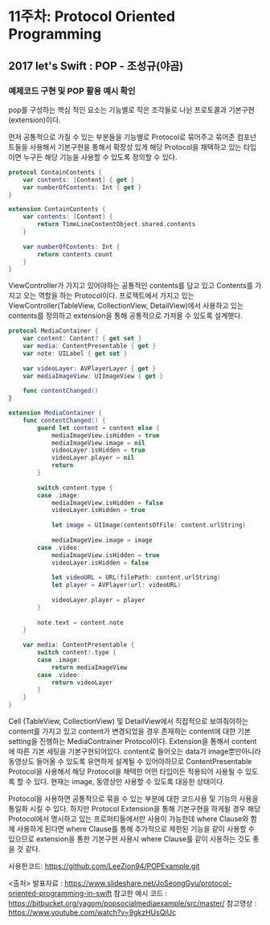# 11주차: Protocol Oriented Programming
## 2017 let's Swift : POP - 조성규(야곰)
### 예제코드 구현 및 POP 활용 예시 확인
pop를 구성하는 핵심 적인 요소는 기능별로 작은 조각들로 나뉜 프로토콜과 기본구현(extension)이다.

먼저 공통적으로 가질 수 있는 부분들을 기능별로 Protocol로 묶어주고 묶어준 컴포넌트들을 사용해서 기본구현을 통해서 확장성 있게 해당 Protocol을 채택하고 있는 타입이면 누구든 해당 기능을 사용할 수 있도록 정의할 수 있다.

```swift
protocol ContainContents {
    var contents: [Content] { get }
    var numberOfContents: Int { get }
}

extension ContainContents {
    var contents: [Content] {
        return TimeLineContentObject.shared.contents
    }
    
    var numberOfContents: Int {
        return contents.count
    }
}
```
ViewController가 가지고 있어야하는 공통적인 contents를 담고 있고 Contents를 가지고 오는 역할을 하는 Protocol이다. 프로젝트에서 가지고 있는 ViewController(TableView, CollectionView, DetailView)에서 사용하고 있는 contents를 정의하고 extension을 통해 공통적으로 가져올 수 있도록 설계햇다.

```swift
protocol MediaContainer {
    var content: Content? { get set }
    var media: ContentPresentable { get }
    var note: UILabel { get set }
    
    var videoLayer: AVPlayerLayer { get }
    var mediaImageView: UIImageView { get }
    
    func contentChanged()
}

extension MediaContainer {
    func contentChanged() {
        guard let content = content else {
            mediaImageView.isHidden = true
            mediaImageView.image = nil
            videoLayer.isHidden = true
            videoLayer.player = nil
            return
        }
        
        switch content.type {
        case .image:
            mediaImageView.isHidden = false
            videoLayer.isHidden = true
            
            let image = UIImage(contentsOfFile: content.urlString)
            
            mediaImageView.image = image
        case .video:
            mediaImageView.isHidden = true
            videoLayer.isHidden = false
            
            let videoURL = URL(filePath: content.urlString)
            let player = AVPlayer(url: videoURL)
            
            videoLayer.player = player
        }
        
        note.text = content.note
    }
    
    var media: ContentPresentable {
        switch content!.type {
        case .image:
            return mediaImageView
        case .video:
            return videoLayer
        }
    }
}
```
Cell (TableView, CollectionView) 및 DetailView에서 직접적으로 보여줘야하는 content를 가지고 있고 content가 변경되었을 경우 존재하는 content에 대한 기본 setting을 진행하는 MediaContrainer Protocol이다. Extension을 통해서 content에 따른 기본 세팅을 기본구현되어있다. content로 들어오는 data가 image뿐만아니라 동영상도 들어올 수 있도록 유연하게 설계될 수 있어야하므로 ContentPresentable Protocol을 사용해서 해당 Protocol을 채택한 어떤 타입이든 적용되어 사용될 수 있도록 할 수 있다. 현재는 image, 동영상만 사용할 수 있도록 대응한 상태이다.

Protocol을 사용하면 공통적으로 묶을 수 있는 부분에 대한 코드사용 및 기능의 사용을 통일화 시킬 수 있다. 하지만 Protocol Extension을 통해 기본구현을 하게될 경우 해당 Protocol에서 명시하고 있는 프로퍼티들에서만 사용이 가능한데 where Clause와 함께 사용하게 된다면 where Clause를 통해 추가적으로 제한된 기능을 같이 사용할 수 있으므로 extension을 통한 기본구현 사용시 where Clause를 같이 사용하는 것도 좋을 것 같다.

사용한코드: https://github.com/LeeZion94/POPExample.git

<출처>
발표자료 : https://www.slideshare.net/JoSeongGyu/protocol-oriented-programming-in-swift
참고한 예시 코드 : https://bitbucket.org/yagom/popsocialmediaexample/src/master/
참고영상 : https://www.youtube.com/watch?v=9gkzHUsQiUc 
